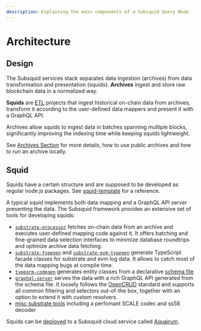 ```yaml
---
description: Explaining the main components of a Subsquid Query Node
---
```


# Architecture

## Design

The Subsquid services stack separates data ingestion (archives) from data transformation and presentation (squids). 
**Archives** ingest and store raw blockchain data in a normalized way. 

**Squids** are [ETL](https://en.wikipedia.org/wiki/Extract,_transform,_load) projects that ingest historical on-chain data from archives, transform it according to the user-defined data mappers and present it with a GraphQL API.  

Archives allow squids to ingest data in batches spanning multiple blocks, significantly improving the indexing time while keeping squids lightweight.

See [Archives Section](/archives/) for more details, how to use public archives and how to run an archive locally. 


## Squid

Squids have a certain structure and are supposed to be developed as regular node.js packages. See [squid-template](https://github.com/subsquid/squid-template) for a reference.

A typical squid implements both data mapping and a GraphQL API server presenting the data. The Subsquid framework provides an extensive set of tools for developing squids:

- [`substrate-processor`](https://github.com/subsquid/squid/tree/master/substrate-processor) fetches on-chain data from an archive and executes
user-defined mapping code against it. It offers batching and fine-grained data selection interfaces to minimize database roundtrips and optimize archive data fetching. 
- [`substrate-typegen`](https://github.com/subsquid/squid/tree/master/substrate-typegen) and [`substrate-evm-typegen`](https://github.com/subsquid/squid/tree/master/evm-typegen) generate TypeScript facade classes for substrate and evm log data. It allows to catch most of the data mapping bugs at compile time.
- [`typeorm-codegen`](https://github.com/subsquid/squid/tree/master/typeorm-codegen) generates entity classes from a declarative [schema file](/develop-a-squid/define-a-squid-schema)
- [`graphql-server`](https://github.com/subsquid/squid/tree/master/graphql-server) serves the data with a rich GraphQL API generated from the schema file. It loosely follows the [OpenCRUD](https://www.opencrud.org/) standard and supports all common filtering and selectors out-of-the box, together with an option to extend it with custom resolvers.
- [misc substrate tools](https://github.com/subsquid/squid#other-tools) including a perfomant SCALE codec and ss58 decoder


Squids can be [deployed](./../deploy-squid/) to a Subsquid cloud service called [Aquairum](https://app.subsquid.io). 

